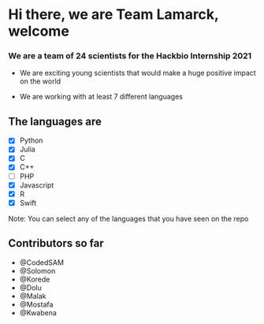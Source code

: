 <h1>Hi there, we are Team Lamarck, welcome</h1>

<h3>We are a team of 24 scientists for the Hackbio Internship 2021</h3>

- We are exciting young scientists that would make a huge positive impact on the world

- We are working with at least 7 different languages

## The languages are 
- [x] Python
- [x] Julia
- [x] C
- [x] C++
- [ ] PHP
- [x] Javascript
- [x] R
- [x] Swift

Note: You can select any of the languages that you have seen on the repo

## Contributors so far
- @CodedSAM
- @Solomon
- @Korede
- @Dolu
- @Malak
- @Mostafa
- @Kwabena
